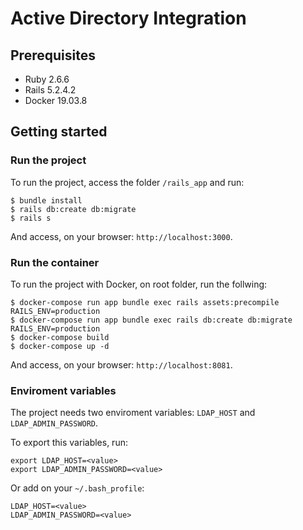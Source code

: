 # Active Directory Integration

## Prerequisites

- Ruby 2.6.6
- Rails 5.2.4.2
- Docker 19.03.8

## Getting started

### Run the project

To run the project, access the folder `/rails_app` and run:

```
$ bundle install
$ rails db:create db:migrate
$ rails s
```

And access, on your browser: `http://localhost:3000`.

### Run the container

To run the project with Docker, on root folder, run the follwing:

```
$ docker-compose run app bundle exec rails assets:precompile RAILS_ENV=production
$ docker-compose run app bundle exec rails db:create db:migrate RAILS_ENV=production
$ docker-compose build
$ docker-compose up -d
```

And access, on your browser: `http://localhost:8081`.

### Enviroment variables

The project needs two enviroment variables: `LDAP_HOST` and `LDAP_ADMIN_PASSWORD`.

To export this variables, run:

```
export LDAP_HOST=<value>
export LDAP_ADMIN_PASSWORD=<value>
```

Or add on your `~/.bash_profile`:

```
LDAP_HOST=<value>
LDAP_ADMIN_PASSWORD=<value>
```
